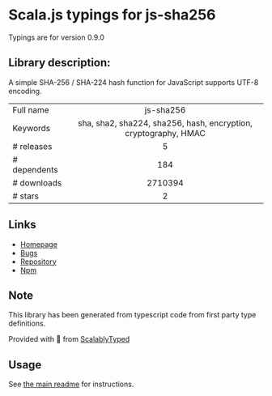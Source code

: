 
# Scala.js typings for js-sha256

Typings are for version 0.9.0

## Library description:
A simple SHA-256 / SHA-224 hash function for JavaScript supports UTF-8 encoding.

|                    |                 |
| ------------------ | :-------------: |
| Full name          | js-sha256 |
| Keywords           | sha, sha2, sha224, sha256, hash, encryption, cryptography, HMAC |
| # releases         | 5 |
| # dependents       | 184 |
| # downloads        | 2710394 |
| # stars            | 2 |

## Links
- [Homepage](https://github.com/emn178/js-sha256)
- [Bugs](https://github.com/emn178/js-sha256/issues)
- [Repository](https://github.com/emn178/js-sha256)
- [Npm](https://www.npmjs.com/package/js-sha256)
    


## Note
This library has been generated from typescript code from first party type definitions.

Provided with :purple_heart: from [ScalablyTyped](https://github.com/oyvindberg/ScalablyTyped)

## Usage
See [the main readme](../../readme.md) for instructions.


